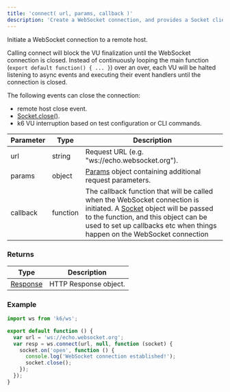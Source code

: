 ```yaml
---
title: 'connect( url, params, callback )'
description: 'Create a WebSocket connection, and provides a Socket client to interact with the service.'
---
```


Initiate a WebSocket connection to a remote host.

Calling connect will block the VU finalization until the WebSocket connection is closed. Instead of continuously looping the main function (`export default function() { ... }`) over an over, each VU will be halted listening to async events and executing their event handlers until the connection is closed.

The following events can close the connection:

- remote host close event.
- [Socket.close()](/javascript-api/k6-ws/socket/socket-close).
- k6 VU interruption based on test configuration or CLI commands.

| Parameter | Type     | Description                                                                                                                                                                                                                                                              |
| --------- | -------- | ------------------------------------------------------------------------------------------------------------------------------------------------------------------------------------------------------------------------------------------------------------------------ |
| url       | string   | Request URL (e.g. "ws://echo.websocket.org").                                                                                                                                                                                                                            |
| params    | object   | [Params](/javascript-api/k6-http/params) object containing additional request parameters.                                                                                                                                                                                |
| callback  | function | The callback function that will be called when the WebSocket connection is initiated. A [Socket](/javascript-api/k6-ws/socket) object will be passed to the function, and this object can be used to set up callbacks etc when things happen on the WebSocket connection |

### Returns

| Type                                         | Description           |
| -------------------------------------------- | --------------------- |
| [Response](/javascript-api/k6-http/response) | HTTP Response object. |

### Example

<CodeGroup labels={[]}>

```js
import ws from 'k6/ws';

export default function () {
  var url = 'ws://echo.websocket.org';
  var resp = ws.connect(url, null, function (socket) {
    socket.on('open', function () {
      console.log('WebSocket connection established!');
      socket.close();
    });
  });
}
```

</CodeGroup>
